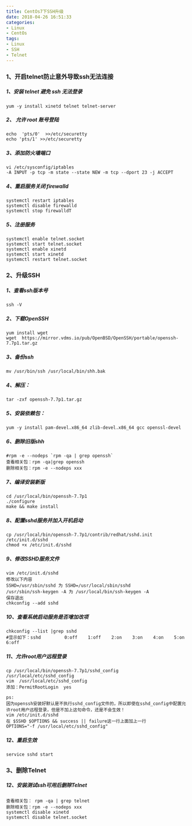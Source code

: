 ```yaml
---
title: CentOs7下SSH升级
date: 2018-04-26 16:51:33
categories:
- Linux
- CentOs
tags:
- Linux
- SSH
- Telnet
---
```



### 1、开启telnet防止意外导致ssh无法连接

##### 1、安装 telnet 避免 ssh 无法登录

```
yum -y install xinetd telnet telnet-server  
```

##### 2、 允许 root 账号登陆

```
echo  'pts/0'  >>/etc/securetty
echo 'pts/1' >>/etc/securetty
```

##### 3、添加防火墙端口

```
vi /etc/sysconfig/iptables  
-A INPUT -p tcp -m state --state NEW -m tcp --dport 23 -j ACCEPT  
```

##### 4、重启服务关闭 firewalld
```
systemctl restart iptables  
systemctl disable firewalld  
systemctl stop firewalldT  
```

##### 5、注册服务
```
systemctl enable telnet.socket  
systemctl start telnet.socket  
systemctl enable xinetd  
systemctl start xinetd  
systemctl restart telnet.socket    
```

### 2、升级SSH


##### 1、查看ssh版本号
```
ssh -V 
```

##### 2、下载OpenSSH
```
yum install wget
wget  https://mirror.vdms.io/pub/OpenBSD/OpenSSH/portable/openssh-7.7p1.tar.gz 
```

##### 3、备份ssh
```
mv /usr/bin/ssh /usr/local/bin/shh.bak
```

##### 4、解压：
```
tar -zxf openssh-7.7p1.tar.gz
```

##### 5、安装依赖包：
```
yum -y install pam-devel.x86_64 zlib-devel.x86_64 gcc openssl-devel 
```

##### 6、删除旧版shh
```
#rpm -e --nodeps `rpm -qa | grep openssh`
查看相关包：rpm -qa|grep openssh
删除相关包：rpm -e --nodeps xxx
```

##### 7、编译安装新版
```
cd /usr/local/bin/openssh-7.7p1
./configure 
make && make install
```

##### 8、配置sshd服务并加入开机启动
```
cp /usr/local/bin/openssh-7.7p1/contrib/redhat/sshd.init /etc/init.d/sshd
chmod +x /etc/init.d/sshd
```

##### 9、修改SSHD服务文件
```
vim /etc/init.d/sshd
修改以下内容
SSHD=/usr/sbin/sshd 为 SSHD=/usr/local/sbin/sshd
/usr/sbin/ssh-keygen -A 为 /usr/local/bin/ssh-keygen -A 
保存退出
chkconfig --add sshd 
```

##### 10、查看系统启动服务是否增加改项
```
chkconfig --list |grep sshd
#显示如下：sshd         0:off    1:off    2:on    3:on    4:on    5:on    6:off  
```

##### 11、允许root用户远程登录
```
cp /usr/local/bin/openssh-7.7p1/sshd_config  /usr/local/etc/sshd_config
vim  /usr/local/etc/sshd_config
添加：PermitRootLogin  yes

ps:
因为openssh安装好默认是不执行sshd_config文件的，所以即使在sshd_config中配置允许root用户远程登录，但是不加上这句命令，还是不会生效！
vim /etc/init.d/sshd
在 $SSHD $OPTIONS && success || failure这一行上面加上一行  
OPTIONS="-f /usr/local/etc/sshd_config" 
```

##### 12、重启生效
```
service sshd start 
```

### 3、删除Telnet

##### 12、安装测试ssh可用后删除Telnet
```
查看相关包： rpm -qa | grep telnet
删除相关包：rpm -e --nodeps xxx
systemctl disable xinetd
systemctl disable telnet.socket
```